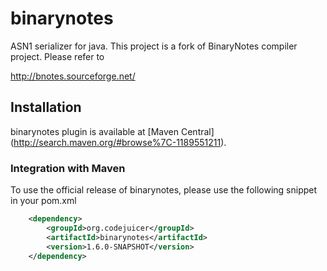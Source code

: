 binarynotes
===========

ASN1 serializer for java. 
This project is a fork of BinaryNotes compiler project.
Please refer to 

http://bnotes.sourceforge.net/



## Installation

binarynotes plugin is available at [Maven Central] (http://search.maven.org/#browse%7C-1189551211).

### Integration with Maven

To use the official release of binarynotes, please use the following snippet in your pom.xml

```xml
    <dependency>
		<groupId>org.codejuicer</groupId>
		<artifactId>binarynotes</artifactId>
		<version>1.6.0-SNAPSHOT</version>
	</dependency>
```
